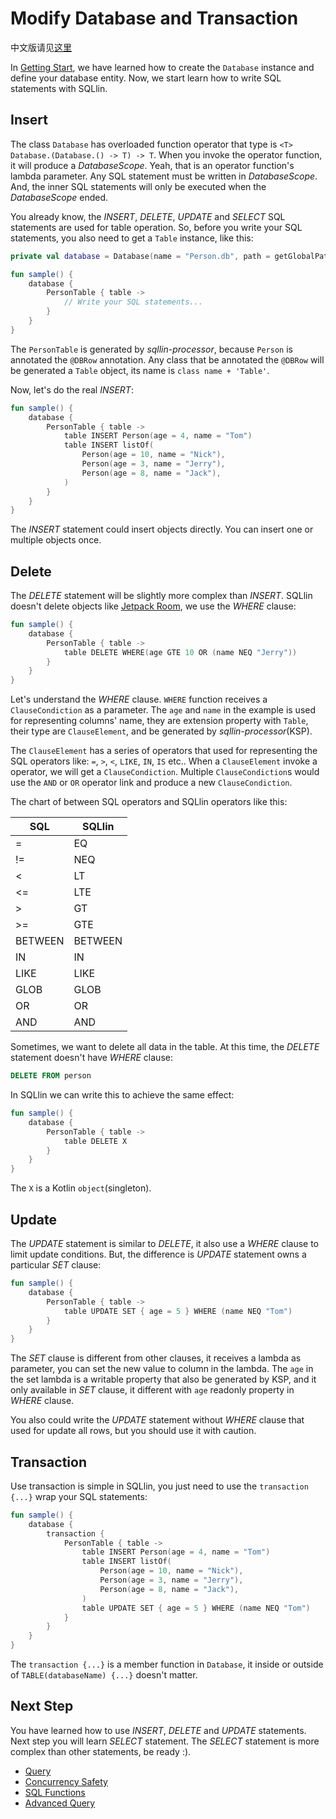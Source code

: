 # Modify Database and Transaction

中文版请见[这里](modify-database-and-transaction-cn.md)

In [Getting Start](getting-start.md), we have learned how to create the `Database` instance and define your database entity. Now,
we start learn how to write SQL statements with SQLlin.

## Insert

The class `Database` has overloaded function operator that type is `<T> Database.(Database.() -> T) -> T`. When you invoke
the operator function, it will produce a _DatabaseScope_. Yeah, that is an operator function's lambda parameter. Any SQL statement
must be written in _DatabaseScope_. And, the inner SQL statements will only be executed when the _DatabaseScope_ ended.

You already know, the _INSERT_, _DELETE_, _UPDATE_ and _SELECT_ SQL statements are used for table operation. So, before you write
your SQL statements, you also need to get a `Table` instance, like this:

```kotlin
private val database = Database(name = "Person.db", path = getGlobalPath(), version = 1)

fun sample() {
    database {
        PersonTable { table ->
            // Write your SQL statements...
        }
    }
}
```

The `PersonTable` is generated by _sqllin-processor_, because `Person` is annotated the `@DBRow`
annotation. Any class that be annotated the `@DBRow` will be generated a `Table` object, its name is
`class name + 'Table'`.

Now, let's do the real _INSERT_:

```kotlin
fun sample() {
    database {
        PersonTable { table ->
            table INSERT Person(age = 4, name = "Tom")
            table INSERT listOf(
                Person(age = 10, name = "Nick"),
                Person(age = 3, name = "Jerry"),
                Person(age = 8, name = "Jack"),
            )
        }
    }
}
```

The _INSERT_ statement could insert objects directly. You can insert one or multiple objects once.

## Delete

The _DELETE_ statement will be slightly more complex than _INSERT_. SQLlin doesn't delete objects like
[Jetpack Room](https://developer.android.com/training/data-storage/room), we use the _WHERE_ clause:

```kotlin
fun sample() {
    database {
        PersonTable { table ->
            table DELETE WHERE(age GTE 10 OR (name NEQ "Jerry"))
        }
    }
}
```

Let's understand the _WHERE_ clause. `WHERE` function receives a `ClauseCondiction` as a parameter. The `age` and `name` in the example is used for representing columns'
name, they are extension property with `Table`, their type are `ClauseElement`, and be generated by _sqllin-processor_(KSP).

The `ClauseElement` has a series of operators that used for representing the SQL operators like: `=`, `>`, `<`, `LIKE`, `IN`, `IS` etc.. When a `ClauseElement` invoke a
operator, we will get a `ClauseCondiction`. Multiple `ClauseCondiction`s would use the `AND` or `OR` operator link and produce a new `ClauseCondiction`.

The chart of between SQL operators and SQLlin operators like this:

|SQL|SQLlin|
|---|---|
|=|EQ|
|!= |NEQ|
|<|LT|
|<=|LTE|
|>|GT|
|>=|GTE|
|BETWEEN|BETWEEN|
|IN|IN|
|LIKE|LIKE|
|GLOB|GLOB|
|OR|OR|
|AND|AND|

Sometimes, we want to delete all data in the table. At this time, the _DELETE_ statement doesn't have _WHERE_ clause:

```SQL
DELETE FROM person
```

In SQLlin we can write this to achieve the same effect:

```kotlin
fun sample() {
    database {
        PersonTable { table ->
            table DELETE X
        }
    }
}
```
The `X` is a Kotlin `object`(singleton).

## Update

The _UPDATE_ statement is similar to _DELETE_, it also use a _WHERE_ clause to limit update conditions. But, the
difference is _UPDATE_ statement owns a particular _SET_ clause:

```kotlin
fun sample() {
    database {
        PersonTable { table ->
            table UPDATE SET { age = 5 } WHERE (name NEQ "Tom")
        }
    }
}
```

The _SET_ clause is different from other clauses, it receives a lambda as parameter, you can set the new value to column in the
lambda. The `age` in the set lambda is a writable property that also be generated by KSP, and it only available in _SET_
clause, it different with `age` readonly property in _WHERE_ clause.

You also could write the _UPDATE_ statement without _WHERE_ clause that used for update all rows, but you should use it with caution.

## Transaction

Use transaction is simple in SQLlin, you just need to use the `transaction {...}` wrap your SQL statements:

```kotlin
fun sample() {
    database {
        transaction {
            PersonTable { table ->
                table INSERT Person(age = 4, name = "Tom")
                table INSERT listOf(
                    Person(age = 10, name = "Nick"),
                    Person(age = 3, name = "Jerry"),
                    Person(age = 8, name = "Jack"),
                )
                table UPDATE SET { age = 5 } WHERE (name NEQ "Tom")
            }
        }
    }
}
```

The `transaction {...}` is a member function in `Database`, it inside or outside of `TABLE(databaseName) {...}` doesn't matter.

## Next Step

You have learned how to use _INSERT_, _DELETE_ and _UPDATE_ statements. Next step you will learn _SELECT_ statement. The
_SELECT_ statement is more complex than other statements, be ready :).

- [Query](query.md)
- [Concurrency Safety](concurrency-safety.md)
- [SQL Functions](sql-functions.md)
- [Advanced Query](advanced-query.md)